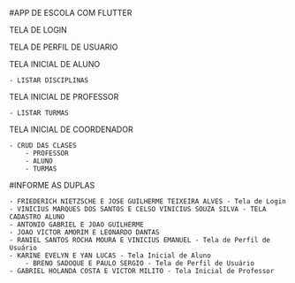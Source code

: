 #APP DE ESCOLA COM FLUTTER

TELA DE LOGIN

TELA DE PERFIL DE USUARIO

TELA INICIAL DE ALUNO

	- LISTAR DISCIPLINAS
		
TELA INICIAL DE PROFESSOR

	- LISTAR TURMAS

TELA INICIAL DE COORDENADOR

	- CRUD DAS CLASES
		- PROFESSOR
		- ALUNO
		- TURMAS


#INFORME AS DUPLAS

	- FRIEDERICH NIETZSCHE E JOSE GUILHERME TEIXEIRA ALVES - Tela de Login
  	- VINICIUS MARQUES DOS SANTOS E CELSO VINICIUS SOUZA SILVA - TELA CADASTRO ALUNO
	- ANTONIO GABRIEL E JOAO GUILHERME
	- JOAO VICTOR AMORIM E LEONARDO DANTAS
 	- RANIEL SANTOS ROCHA MOURA E VINICIUS EMANUEL - Tela de Perfil de Usuário
	- KARINE EVELYN E YAN LUCAS - Tela Inicial de Aluno
        - BRENO SADOQUE E PAULO SERGIO - Tela de Perfil de Usuário
	- GABRIEL HOLANDA COSTA E VICTOR MILITO - Tela Inicial de Professor
